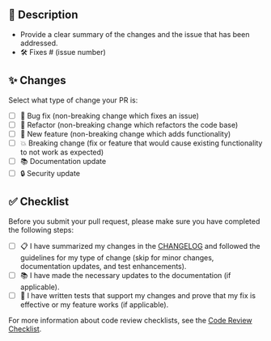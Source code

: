 ## 📝 Description

- Provide a clear summary of the changes and the issue that has been addressed.
- 🛠️ Fixes # (issue number)

## ✨ Changes

Select what type of change your PR is:

- [ ] 🐞 Bug fix (non-breaking change which fixes an issue)
- [ ] 🔨 Refactor (non-breaking change which refactors the code base)
- [ ] 🚀 New feature (non-breaking change which adds functionality)
- [ ] 💥 Breaking change (fix or feature that would cause existing functionality to not work as expected)
- [ ] 📚 Documentation update
- [ ] 🔒 Security update

## ✅ Checklist

Before you submit your pull request, please make sure you have completed the following steps:

- [ ] 📋 I have summarized my changes in the [CHANGELOG](https://github.com/openvinotoolkit/anomalib/blob/main/CHANGELOG.md) and followed the guidelines for my type of change (skip for minor changes, documentation updates, and test enhancements).
- [ ] 📚 I have made the necessary updates to the documentation (if applicable).
- [ ] 🧪 I have written tests that support my changes and prove that my fix is effective or my feature works (if applicable).

For more information about code review checklists, see the [Code Review Checklist](../docs/source/markdown/guides/developer/code_review_checklist.md).
